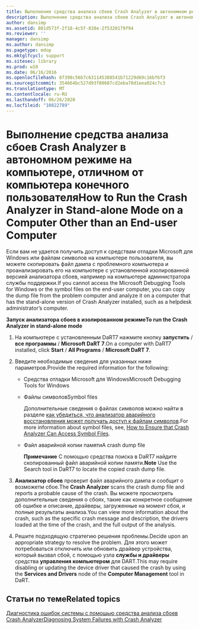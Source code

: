 ```yaml
---
title: Выполнение средства анализа сбоев Crash Analyzer в автономном режиме на компьютере, отличном от компьютера конечного пользователя
description: Выполнение средства анализа сбоев Crash Analyzer в автономном режиме на компьютере, отличном от компьютера конечного пользователя
author: dansimp
ms.assetid: 881d573f-2f18-4c5f-838e-2f5320179f94
ms.reviewer: ''
manager: dansimp
ms.author: dansimp
ms.pagetype: mdop
ms.mktglfcycl: support
ms.sitesec: library
ms.prod: w10
ms.date: 06/16/2016
ms.openlocfilehash: 6f398c56b7c631145388541b71229d69c16bf6f3
ms.sourcegitcommit: 354664bc527d93f80687cd2eba70d1eea024c7c3
ms.translationtype: MT
ms.contentlocale: ru-RU
ms.lasthandoff: 06/26/2020
ms.locfileid: "10822789"
---
```

# <span data-ttu-id="d8d79-103">Выполнение средства анализа сбоев Crash Analyzer в автономном режиме на компьютере, отличном от компьютера конечного пользователя</span><span class="sxs-lookup"><span data-stu-id="d8d79-103">How to Run the Crash Analyzer in Stand-alone Mode on a Computer Other than an End-user Computer</span></span>


<span data-ttu-id="d8d79-104">Если вам не удается получить доступ к средствам отладки Microsoft для Windows или файлам символов на компьютере пользователя, вы можете скопировать файл дампа с проблемного компьютера и проанализировать его на компьютере с установленной изолированной версией анализатора сбоев, например на компьютере администратора службы поддержки.</span><span class="sxs-lookup"><span data-stu-id="d8d79-104">If you cannot access the Microsoft Debugging Tools for Windows or the symbol files on the end-user computer, you can copy the dump file from the problem computer and analyze it on a computer that has the stand-alone version of Crash Analyzer installed, such as a helpdesk administrator’s computer.</span></span>

**<span data-ttu-id="d8d79-105">Запуск анализатора сбоев в изолированном режиме</span><span class="sxs-lookup"><span data-stu-id="d8d79-105">To run the Crash Analyzer in stand-alone mode</span></span>**

1.  <span data-ttu-id="d8d79-106">На компьютере с установленным DaRT7 нажмите кнопку **запустить**  /  **все программы**  /  **Microsoft DaRT 7**.</span><span class="sxs-lookup"><span data-stu-id="d8d79-106">On a computer with DaRT7 installed, click **Start** / **All Programs** / **Microsoft DaRT 7**.</span></span>

2.  <span data-ttu-id="d8d79-107">Введите необходимые сведения для указанных ниже параметров.</span><span class="sxs-lookup"><span data-stu-id="d8d79-107">Provide the required information for the following:</span></span>

    -   <span data-ttu-id="d8d79-108">Средства отладки Microsoft для Windows</span><span class="sxs-lookup"><span data-stu-id="d8d79-108">Microsoft Debugging Tools for Windows</span></span>

    -   <span data-ttu-id="d8d79-109">Файлы символов</span><span class="sxs-lookup"><span data-stu-id="d8d79-109">Symbol files</span></span>

        <span data-ttu-id="d8d79-110">Дополнительные сведения о файлах символов можно найти в разделе [как убедиться, что анализатор аварийного восстановления может получать доступ к файлам символов](how-to-ensure-that-crash-analyzer-can-access-symbol-files-dart-7.md).</span><span class="sxs-lookup"><span data-stu-id="d8d79-110">For more information about symbol files, see, [How to Ensure that Crash Analyzer Can Access Symbol Files](how-to-ensure-that-crash-analyzer-can-access-symbol-files-dart-7.md).</span></span>

    -   <span data-ttu-id="d8d79-111">Файл аварийной копии памяти</span><span class="sxs-lookup"><span data-stu-id="d8d79-111">A crash dump file</span></span>

        <span data-ttu-id="d8d79-112">**Примечание**  С помощью средства поиска в DaRT7 найдите скопированный файл аварийной копии памяти.</span><span class="sxs-lookup"><span data-stu-id="d8d79-112">**Note** Use the Search tool in DaRT7 to locate the copied crash dump file.</span></span>

         

3.  <span data-ttu-id="d8d79-113">**Анализатор сбоев** проверит файл аварийного дампа и сообщит о возможетм сбое.</span><span class="sxs-lookup"><span data-stu-id="d8d79-113">The **Crash Analyzer** scans the crash dump file and reports a probable cause of the crash.</span></span> <span data-ttu-id="d8d79-114">Вы можете просмотреть дополнительные сведения о сбоях, такие как конкретное сообщение об ошибке и описание, драйверы, загруженные на момент сбоя, и полные результаты анализа.</span><span class="sxs-lookup"><span data-stu-id="d8d79-114">You can view more information about the crash, such as the specific crash message and description, the drivers loaded at the time of the crash, and the full output of the analysis.</span></span>

4.  <span data-ttu-id="d8d79-115">Решите подходящую стратегию решения проблемы.</span><span class="sxs-lookup"><span data-stu-id="d8d79-115">Decide upon an appropriate strategy to resolve the problem.</span></span> <span data-ttu-id="d8d79-116">Для этого может потребоваться отключить или обновить драйвер устройства, который вызвал сбой, с помощью узла **службы и драйверы** средства **управления компьютером** для DART.</span><span class="sxs-lookup"><span data-stu-id="d8d79-116">This may require disabling or updating the device driver that caused the crash by using the **Services and Drivers** node of the **Computer Management** tool in DaRT.</span></span>

## <span data-ttu-id="d8d79-117">Статьи по теме</span><span class="sxs-lookup"><span data-stu-id="d8d79-117">Related topics</span></span>


[<span data-ttu-id="d8d79-118">Диагностика ошибок системы с помощью средства анализа сбоев Crash Analyzer</span><span class="sxs-lookup"><span data-stu-id="d8d79-118">Diagnosing System Failures with Crash Analyzer</span></span>](diagnosing-system-failures-with-crash-analyzer--dart-7.md)

 

 





